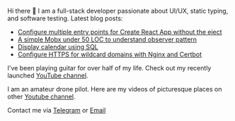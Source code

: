 Hi there 👋 I am a full-stack developer passionate about UI/UX, static typing, and software testing.
Latest blog posts:

- [Configure multiple entry points for Create React App without the eject](https://teletype.in/@alteregor/cra-multiple-entry-points)
- [A simple Mobx under 50 LOC to understand observer pattern](https://teletype.in/@alteregor/mobx-50-loc)
- [Display calendar using SQL](https://teletype.in/@alteregor/sql-calendar)
- [Configure HTTPS for wildcard domains with Nginx and Certbot](https://teletype.in/@alteregor/nginx-certbot-wildcard)

I've been playing guitar for over half of my life. Check out my recently launched [YouTube channel](https://www.youtube.com/channel/UCvXwFXFuqfcuyKX5zeBfUuQ).

I am an amateur drone pilot. Here are my videos of picturesque places on other [Youtube channel](https://www.youtube.com/channel/UCFM1UaRIPcb747OfE5omukQ).

Contact me via [Telegram](https://t.me/egorvn) or [Email](mailto:7gorbachevm@gmail.com)
